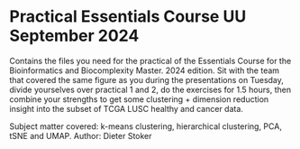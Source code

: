 # Practical Essentials Course UU September 2024
Contains the files you need for the practical of the Essentials Course for the Bioinformatics and Biocomplexity Master. 2024 edition.
Sit with the team that covered the same figure as you during the presentations on Tuesday, divide yourselves over practical 1 and 2,
do the exercises for 1.5 hours, then combine your strengths to get some clustering + dimension reduction insight into the subset of TCGA
LUSC healthy and cancer data. 

Subject matter covered: k-means clustering, hierarchical clustering, PCA, tSNE and UMAP.
Author: Dieter Stoker
